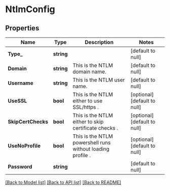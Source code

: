 # NtlmConfig

## Properties
Name | Type | Description | Notes
------------ | ------------- | ------------- | -------------
**Type_** | **string** |  | [default to null]
**Domain** | **string** | This is the NTLM domain name. | [default to null]
**Username** | **string** | This is the NTLM user name. | [default to null]
**UseSSL** | **bool** | This is the NTLM either to use SSL/https . | [optional] [default to null]
**SkipCertChecks** | **bool** | This is the NTLM either to skip certificate checks . | [optional] [default to null]
**UseNoProfile** | **bool** | This is the NTLM powershell runs without loading profile . | [optional] [default to null]
**Password** | **string** |  | [default to null]

[[Back to Model list]](../README.md#documentation-for-models) [[Back to API list]](../README.md#documentation-for-api-endpoints) [[Back to README]](../README.md)

